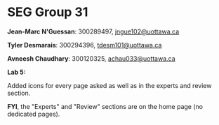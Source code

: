 # SEG Group 31

**Jean-Marc N'Guessan**: 300289497, jngue102@uottawa.ca

**Tyler Desmarais**: 300294396, tdesm101@uottawa.ca

**Avneesh Chaudhary**: 300120325, achau033@uottawa.ca

**Lab 5:**


Added icons for every page asked as well as in the experts and review section.

**FYI**, the "Experts" and "Review" sections are on the home page (no dedicated pages).
